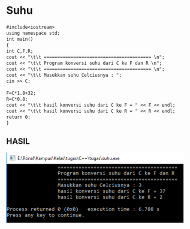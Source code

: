 # Suhu

    #include<iostream>
    using namespace std;
    int main()
    {
    int C,F,R;
    cout << "\t\t ======================================== \n";
    cout << "\t\t Program konversi suhu dari C ke F dan R \n";
    cout << "\t\t ======================================== \n";
    cout << "\t\t Masukkan suhu Celciusnya : ";
    cin >> C;

    F=C*1.8+32;
    R=C*0.8;
    cout << "\t\t hasil konversi suhu dari C ke F = " << F << endl;
    cout << "\t\t hasil konversi suhu dari C ke R = " << R << endl;
    return 0;
    }
 
 ## HASIL
 
 ![img](https://github.com/ernico27/Suhu/blob/master/suhu.png?raw=true)
